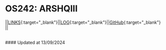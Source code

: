 ---
---

# OS242: ARSHQIII

||[LINKS](LINKS/){:target="_blank"}||[LOG](TXT/mylog.txt){:target="_blank"}||[GitHub](https://github.com/arshqiii/os242){:target="_blank"}||


<br>
#### Updated at 13/09/2024
